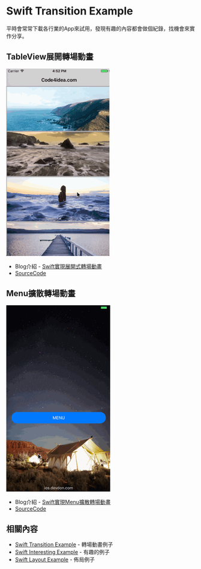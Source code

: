 # Swift Transition Example
平時會常常下載各行業的App來試用，發現有趣的內容都會做個紀錄，找機會來實作分享。


## TableView展開轉場動畫

![Expand Transition](github_resources/Expand-Transition.gif)

 - Blog介紹 - [Swift實現展開式轉場動畫](https://ios.devdon.com/archives/341)
 - [SourceCode](https://github.com/slamdon/Swift-Transition-Example/tree/master/Expand)

 
## Menu擴散轉場動畫
![Diffusion Transition](github_resources/Menu-Diffusion-Transition.gif)

  - Blog介紹 - [Swift實現Menu擴散轉場動畫](https://ios.devdon.com/archives/547)
  - [SourceCode](https://github.com/slamdon/Swift-Transition-Example/tree/master/MenuDiffusion)

  
## 相關內容
 - [Swift Transition Example](https://github.com/slamdon/Swift-Transition-Example) - 轉場動畫例子
 - [Swift Interesting Example](https://github.com/slamdon/Swift-Interesting) - 有趣的例子
 - [Swift Layout Example](https://github.com/slamdon/Swift-Layout-Example) - 佈局例子
